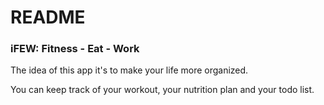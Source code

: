 # README #

### iFEW: Fitness - Eat - Work ###

The idea of this app it's to make your life more organized.

You can keep track of your workout, your nutrition plan and your todo list.
